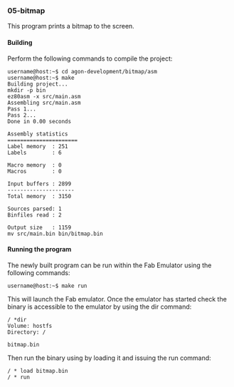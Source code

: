 ### 05-bitmap

This program prints a bitmap to the screen.

#### Building

Perform the following commands to compile the project:

```
username@host:~$ cd agon-development/bitmap/asm
username@host:~$ make
Building project...
mkdir -p bin
ez80asm -x src/main.asm
Assembling src/main.asm
Pass 1...
Pass 2...
Done in 0.00 seconds

Assembly statistics
======================
Label memory  : 251
Labels        : 6

Macro memory  : 0
Macros        : 0

Input buffers : 2899
---------------------
Total memory  : 3150

Sources parsed: 1
Binfiles read : 2

Output size   : 1159
mv src/main.bin bin/bitmap.bin
```

#### Running the program

The newly built program can be run within the Fab Emulator using the following commands:

```
username@host:~$ make run
```

This will launch the Fab emulator.  Once the emulator has started check the binary is accessible to the emulator by using the dir command:

```
/ *dir
Volume: hostfs
Directory: /

bitmap.bin
```

Then run the binary using by loading it and issuing the run command:

```
/ * load bitmap.bin
/ * run
```
